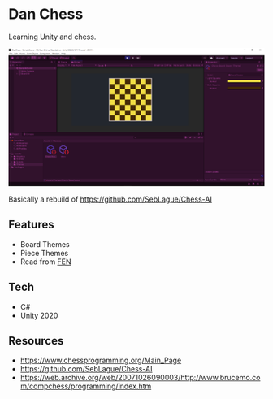 # Dan Chess

Learning Unity and chess.

![Start of creating a Chess Game in Unity](Docs/ChessGame.PNG "Chess Game in Unity")

Basically a rebuild of https://github.com/SebLague/Chess-AI

## Features

- Board Themes
- Piece Themes
- Read from [FEN](https://en.wikipedia.org/wiki/Forsyth%E2%80%93Edwards_Notation)

## Tech

- C#
- Unity 2020

## Resources

- https://www.chessprogramming.org/Main_Page
- https://github.com/SebLague/Chess-AI
- https://web.archive.org/web/20071026090003/http://www.brucemo.com/compchess/programming/index.htm
